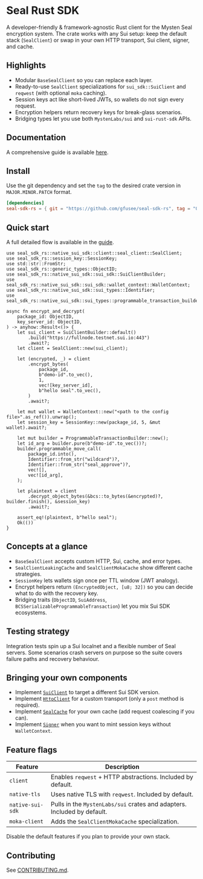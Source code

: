 # Seal Rust SDK

A developer-friendly & framework-agnostic Rust client for the Mysten Seal encryption system. The
crate works with any Sui setup: keep the default stack (`SealClient`) or swap in
your own HTTP transport, Sui client, signer, and cache.

## Highlights

- Modular `BaseSealClient` so you can replace each layer.
- Ready-to-use `SealClient` specializations for `sui_sdk::SuiClient` and
  `reqwest` (with optional `moka` caching).
- Session keys act like short-lived JWTs, so wallets do not sign every request.
- Encryption helpers return recovery keys for break-glass scenarios.
- Bridging types let you use both `MystenLabs/sui` and `sui-rust-sdk` APIs.

## Documentation

A comprehensive guide is available [here](https://gfusee.github.io/seal-sdk-rs).

## Install

Use the git dependency and set the `tag` to the desired crate version in `MAJOR.MINOR.PATCH` format.

```toml
[dependencies]
seal-sdk-rs = { git = "https://github.com/gfusee/seal-sdk-rs", tag = "0.0.1" }
```

## Quick start

A full detailed flow is available in the [guide](https://gfusee.github.io/seal-sdk-rs).

```rust,no_run
use seal_sdk_rs::native_sui_sdk::client::seal_client::SealClient;
use seal_sdk_rs::session_key::SessionKey;
use std::str::FromStr;
use seal_sdk_rs::generic_types::ObjectID;
use seal_sdk_rs::native_sui_sdk::sui_sdk::SuiClientBuilder;
use seal_sdk_rs::native_sui_sdk::sui_sdk::wallet_context::WalletContext;
use seal_sdk_rs::native_sui_sdk::sui_types::Identifier;
use seal_sdk_rs::native_sui_sdk::sui_types::programmable_transaction_builder::ProgrammableTransactionBuilder;

async fn encrypt_and_decrypt(
    package_id: ObjectID,
    key_server_id: ObjectID,
) -> anyhow::Result<()> {
    let sui_client = SuiClientBuilder::default()
        .build("https://fullnode.testnet.sui.io:443")
        .await?;
    let client = SealClient::new(sui_client);

    let (encrypted, _) = client
        .encrypt_bytes(
            package_id,
            b"demo-id".to_vec(),
            1,
            vec![key_server_id],
            b"hello seal".to_vec(),
        )
        .await?;

    let mut wallet = WalletContext::new("<path to the config file>".as_ref()).unwrap();
    let session_key = SessionKey::new(package_id, 5, &mut wallet).await?;

    let mut builder = ProgrammableTransactionBuilder::new();
    let id_arg = builder.pure(b"demo-id".to_vec())?;
    builder.programmable_move_call(
        package_id.into(),
        Identifier::from_str("wildcard")?,
        Identifier::from_str("seal_approve")?,
        vec![],
        vec![id_arg],
    );

    let plaintext = client
        .decrypt_object_bytes(&bcs::to_bytes(&encrypted)?, builder.finish(), &session_key)
        .await?;

    assert_eq!(plaintext, b"hello seal");
    Ok(())
}
```

## Concepts at a glance

- `BaseSealClient` accepts custom HTTP, Sui, cache, and error types.
- `SealClientLeakingCache` and `SealClientMokaCache` show different cache
  strategies.
- `SessionKey` lets wallets sign once per TTL window (JWT analogy).
- Encrypt helpers return `(EncryptedObject, [u8; 32])` so you can decide what to
  do with the recovery key.
- Bridging traits (`ObjectID`, `SuiAddress`,
  `BCSSerializableProgrammableTransaction`) let you mix Sui SDK ecosystems.

## Testing strategy

Integration tests spin up a Sui localnet and a flexible number of Seal servers.
Some scenarios crash servers on purpose so the suite covers failure paths and
recovery behaviour.

## Bringing your own components

- Implement [`SuiClient`](src/sui_client.rs) to target a different Sui SDK
  version.
- Implement [`HttpClient`](src/http_client.rs) for a custom transport (only a
  `post` method is required).
- Implement [`SealCache`](src/cache.rs) for your own cache (add request
  coalescing if you can).
- Implement [`Signer`](src/signer.rs) when you want to mint session keys without
  `WalletContext`.

## Feature flags

| Feature         | Description                                              |
|-----------------|----------------------------------------------------------|
| `client`        | Enables `reqwest` + HTTP abstractions. Included by default. |
| `native-tls`    | Uses native TLS with `reqwest`. Included by default.         |
| `native-sui-sdk`| Pulls in the `MystenLabs/sui` crates and adapters. Included by default.      |
| `moka-client`   | Adds the `SealClientMokaCache` specialization.           |

Disable the default features if you plan to provide your own stack.

## Contributing

See [CONTRIBUTING.md](CONTRIBUTING.md).
